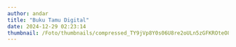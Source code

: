 ```yaml
---
author: andar
title: "Buku Tamu Digital"
date: 2024-12-29 02:23:14
thumbnail: /Foto/thumbnails/compressed_TY9jVp8Y0s06U8re2oULn5zGFKROteO85ocv3Plb.jpg
---
```

